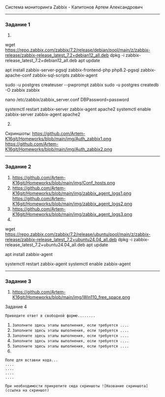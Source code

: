 Система мониторинга Zabbix - Капитонов Артем Александрович





---

### Задание 1

1. 
wget https://repo.zabbix.com/zabbix/7.2/release/debian/pool/main/z/zabbix-release/zabbix-release_latest_7.2+debian12_all.deb
dpkg -i zabbix-release_latest_7.2+debian12_all.deb
apt update

apt install zabbix-server-pgsql zabbix-frontend-php php8.2-pgsql zabbix-apache-conf zabbix-sql-scripts zabbix-agent

sudo -u postgres createuser --pwprompt zabbix
sudo -u postgres createdb -O zabbix zabbix 

nano /etc/zabbix/zabbix_server.conf
DBPassword=password 

systemctl restart zabbix-server zabbix-agent apache2
systemctl enable zabbix-server zabbix-agent apache2

2.
Скриншоты:
https://github.com/Artem-K16git/Homeworks/blob/main/img/Auth_zabbix1.png
https://github.com/Artem-K16git/Homeworks/blob/main/img/Auth_zabbix2.png

---

### Задание 2

1. https://github.com/Artem-K16git/Homeworks/blob/main/img/Conf_hosts.png
2. https://github.com/Artem-K16git/Homeworks/blob/main/img/zabbix_agent_logs1.png
   https://github.com/Artem-K16git/Homeworks/blob/main/img/zabbix_agent_logs2.png
3. https://github.com/Artem-K16git/Homeworks/blob/main/img/zabbix_agent_logs3.png
4.  
wget https://repo.zabbix.com/zabbix/7.2/release/ubuntu/pool/main/z/zabbix-release/zabbix-release_latest_7.2+ubuntu24.04_all.deb
dpkg -i zabbix-release_latest_7.2+ubuntu24.04_all.deb
apt update

apt install zabbix-agent

systemctl restart zabbix-agent
systemctl enable zabbix-agent  


---

### Задание 3

1. https://github.com/Artem-K16git/Homeworks/blob/main/img/Win110_free_space.png



Задание 4

`Приведите ответ в свободной форме........`

1. `Заполните здесь этапы выполнения, если требуется ....`
2. `Заполните здесь этапы выполнения, если требуется ....`
3. `Заполните здесь этапы выполнения, если требуется ....`
4. `Заполните здесь этапы выполнения, если требуется ....`
5. `Заполните здесь этапы выполнения, если требуется ....`
6. 

```
Поле для вставки кода...
....
....
....
....
```

`При необходимости прикрепитe сюда скриншоты
![Название скриншота](ссылка на скриншот)`

